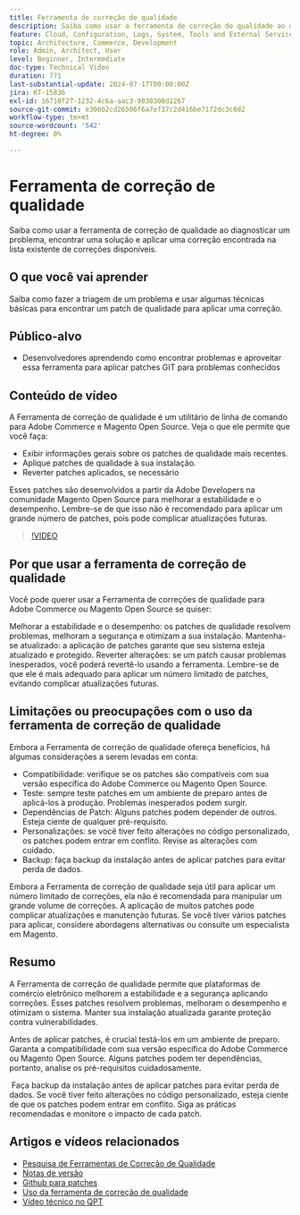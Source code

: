 ```yaml
---
title: Ferramenta de correção de qualidade
description: Saiba como usar a ferramenta de correção de qualidade ao diagnosticar um problema, encontrar uma solução e aplicar uma correção encontrada na lista existente de correções disponíveis.
feature: Cloud, Configuration, Logs, System, Tools and External Services
topic: Architecture, Commerce, Development
role: Admin, Architect, User
level: Beginner, Intermediate
doc-type: Technical Video
duration: 771
last-substantial-update: 2024-07-17T00:00:00Z
jira: KT-15836
exl-id: 16710f27-1232-4c6a-aac3-9838308d1267
source-git-commit: e306b2cd26506f6a7ef37c2d416be7172dc3c0d2
workflow-type: tm+mt
source-wordcount: '542'
ht-degree: 0%

---
```


# Ferramenta de correção de qualidade

Saiba como usar a ferramenta de correção de qualidade ao diagnosticar um problema, encontrar uma solução e aplicar uma correção encontrada na lista existente de correções disponíveis.

## O que você vai aprender

Saiba como fazer a triagem de um problema e usar algumas técnicas básicas para encontrar um patch de qualidade para aplicar uma correção.

## Público-alvo

* Desenvolvedores aprendendo como encontrar problemas e aproveitar essa ferramenta para aplicar patches GIT para problemas conhecidos

## Conteúdo de vídeo

A Ferramenta de correção de qualidade é um utilitário de linha de comando para Adobe Commerce e Magento Open Source. Veja o que ele permite que você faça:

* Exibir informações gerais sobre os patches de qualidade mais recentes.
* Aplique patches de qualidade à sua instalação.
* Reverter patches aplicados, se necessário

Esses patches são desenvolvidos a partir da Adobe Developers na comunidade Magento Open Source para melhorar a estabilidade e o desempenho. Lembre-se de que isso não é recomendado para aplicar um grande número de patches, pois pode complicar atualizações futuras.

>[!VIDEO](https://video.tv.adobe.com/v/3431436?learn=on)

## Por que usar a ferramenta de correção de qualidade

Você pode querer usar a Ferramenta de correções de qualidade para Adobe Commerce ou Magento Open Source se quiser:

Melhorar a estabilidade e o desempenho: os patches de qualidade resolvem problemas, melhoram a segurança e otimizam a sua instalação.
Mantenha-se atualizado: a aplicação de patches garante que seu sistema esteja atualizado e protegido.
Reverter alterações: se um patch causar problemas inesperados, você poderá revertê-lo usando a ferramenta. Lembre-se de que ele é mais adequado para aplicar um número limitado de patches, evitando complicar atualizações futuras.  

## Limitações ou preocupações com o uso da ferramenta de correção de qualidade

Embora a Ferramenta de correção de qualidade ofereça benefícios, há algumas considerações a serem levadas em conta:

* Compatibilidade: verifique se os patches são compatíveis com sua versão específica do Adobe Commerce ou Magento Open Source.
* Teste: sempre teste patches em um ambiente de preparo antes de aplicá-los à produção. Problemas inesperados podem surgir.
* Dependências de Patch: Alguns patches podem depender de outros. Esteja ciente de qualquer pré-requisito.
* Personalizações: se você tiver feito alterações no código personalizado, os patches podem entrar em conflito. Revise as alterações com cuidado.
* Backup: faça backup da instalação antes de aplicar patches para evitar perda de dados.

Embora a Ferramenta de correção de qualidade seja útil para aplicar um número limitado de correções, ela não é recomendada para manipular um grande volume de correções. A aplicação de muitos patches pode complicar atualizações e manutenção futuras. Se você tiver vários patches para aplicar, considere abordagens alternativas ou consulte um especialista em Magento. 

## Resumo

A Ferramenta de correção de qualidade permite que plataformas de comércio eletrônico melhorem a estabilidade e a segurança aplicando correções. Esses patches resolvem problemas, melhoram o desempenho e otimizam o sistema. Manter sua instalação atualizada garante proteção contra vulnerabilidades.

Antes de aplicar patches, é crucial testá-los em um ambiente de preparo. Garanta a compatibilidade com sua versão específica do Adobe Commerce ou Magento Open Source. Alguns patches podem ter dependências, portanto, analise os pré-requisitos cuidadosamente.

 Faça backup da instalação antes de aplicar patches para evitar perda de dados. Se você tiver feito alterações no código personalizado, esteja ciente de que os patches podem entrar em conflito. Siga as práticas recomendadas e monitore o impacto de cada patch.

## Artigos e vídeos relacionados

* [Pesquisa de Ferramentas de Correção de Qualidade](https://experienceleague.adobe.com/tools/commerce-quality-patches/index.html)
* [Notas de versão](https://experienceleague.adobe.com/en/docs/commerce-operations/tools/quality-patches-tool/release-notes)
* [Github para patches](https://github.com/magento/quality-patches/blob/master/patches/os/)
* [Uso da ferramenta de correção de qualidade](https://experienceleague.adobe.com/en/docs/commerce-operations/tools/quality-patches-tool/usage)
* [Vídeo técnico no QPT](https://experienceleague.adobe.com/en/docs/commerce-learn/tutorials/tools/quality-patch-tool)
